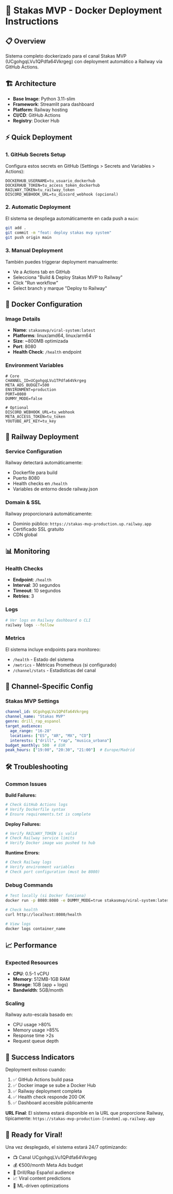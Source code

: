 # 🚀 Stakas MVP - Docker Deployment Instructions

## 📋 Overview
Sistema completo dockerizado para el canal Stakas MVP (UCgohgqLVu1QPdfa64Vkrgeg) con deployment automático a Railway vía GitHub Actions.

## 🏗️ Architecture
- **Base Image**: Python 3.11-slim
- **Framework**: Streamlit para dashboard
- **Platform**: Railway hosting
- **CI/CD**: GitHub Actions
- **Registry**: Docker Hub

## ⚡ Quick Deployment

### 1. GitHub Secrets Setup
Configura estos secrets en GitHub (Settings > Secrets and Variables > Actions):

```
DOCKERHUB_USERNAME=tu_usuario_dockerhub
DOCKERHUB_TOKEN=tu_access_token_dockerhub
RAILWAY_TOKEN=tu_railway_token
DISCORD_WEBHOOK_URL=tu_discord_webhook (opcional)
```

### 2. Automatic Deployment
El sistema se despliega automáticamente en cada push a `main`:

```bash
git add .
git commit -m "feat: deploy stakas mvp system"
git push origin main
```

### 3. Manual Deployment
También puedes triggerar deployment manualmente:
- Ve a Actions tab en GitHub
- Selecciona "Build & Deploy Stakas MVP to Railway"  
- Click "Run workflow"
- Select branch y marque "Deploy to Railway"

## 🐳 Docker Configuration

### Image Details
- **Name**: `stakasmvp/viral-system:latest`
- **Platforms**: linux/amd64, linux/arm64
- **Size**: ~800MB optimizada
- **Port**: 8080
- **Health Check**: `/health` endpoint

### Environment Variables
```env
# Core
CHANNEL_ID=UCgohgqLVu1TPdfa64Vkrgeg
META_ADS_BUDGET=500
ENVIRONMENT=production
PORT=8080
DUMMY_MODE=false

# Optional
DISCORD_WEBHOOK_URL=tu_webhook
META_ACCESS_TOKEN=tu_token
YOUTUBE_API_KEY=tu_key
```

## 🚂 Railway Deployment

### Service Configuration
Railway detectará automáticamente:
- Dockerfile para build
- Puerto 8080
- Health checks en `/health`
- Variables de entorno desde railway.json

### Domain & SSL
Railway proporcionará automáticamente:
- Dominio público: `https://stakas-mvp-production.up.railway.app`
- Certificado SSL gratuito
- CDN global

## 📊 Monitoring

### Health Checks
- **Endpoint**: `/health`
- **Interval**: 30 segundos
- **Timeout**: 10 segundos
- **Retries**: 3

### Logs
```bash
# Ver logs en Railway dashboard o CLI
railway logs --follow
```

### Metrics
El sistema incluye endpoints para monitoreo:
- `/health` - Estado del sistema
- `/metrics` - Métricas Prometheus (si configurado)
- `/channel/stats` - Estadísticas del canal

## 🎯 Channel-Specific Config

### Stakas MVP Settings
```yaml
channel_id: UCgohgqLVu1QPdfa64Vkrgeg
channel_name: "Stakas MVP"
genre: drill_rap_espanol
target_audience:
  age_range: "16-28"
  locations: ["ES", "AR", "MX", "CO"]
  interests: ["drill", "rap", "musica_urbana"]
budget_monthly: 500  # EUR
peak_hours: ["19:00", "20:30", "21:00"]  # Europe/Madrid
```

## 🛠️ Troubleshooting

### Common Issues

**Build Failures:**
```bash
# Check GitHub Actions logs
# Verify Dockerfile syntax
# Ensure requirements.txt is complete
```

**Deploy Failures:**
```bash
# Verify RAILWAY_TOKEN is valid
# Check Railway service limits
# Verify Docker image was pushed to hub
```

**Runtime Errors:**
```bash
# Check Railway logs
# Verify environment variables
# Check port configuration (must be 8080)
```

### Debug Commands
```bash
# Test locally (si Docker funciona)
docker run -p 8080:8080 -e DUMMY_MODE=true stakasmvp/viral-system:latest

# Check health
curl http://localhost:8080/health

# View logs
docker logs container_name
```

## 📈 Performance

### Expected Resources
- **CPU**: 0.5-1 vCPU
- **Memory**: 512MB-1GB RAM
- **Storage**: 1GB (app + logs)
- **Bandwidth**: 5GB/month

### Scaling
Railway auto-escala basado en:
- CPU usage >80%
- Memory usage >85%  
- Response time >2s
- Request queue depth

## 🎉 Success Indicators

Deployment exitoso cuando:
1. ✅ GitHub Actions build pasa
2. ✅ Docker image se sube a Docker Hub  
3. ✅ Railway deployment completa
4. ✅ Health check responde 200 OK
5. ✅ Dashboard accesible públicamente

**URL Final**: El sistema estará disponible en la URL que proporcione Railway, típicamente:
`https://stakas-mvp-production-[random].up.railway.app`

## 🎵 Ready for Viral!

Una vez desplegado, el sistema estará 24/7 optimizando:
- 📺 Canal UCgohgqLVu1QPdfa64Vkrgeg  
- 💰 €500/month Meta Ads budget
- 🎯 Drill/Rap Español audience
- 📈 Viral content predictions
- 🤖 ML-driven optimizations